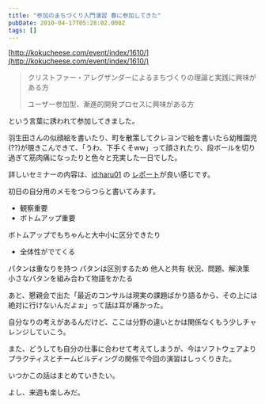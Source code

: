 ```yaml
---
title: "参加のまちづくり入門演習 春に参加してきた"
pubDate: 2010-04-17T05:28:02.000Z
tags: []
---
```


[http://kokucheese.com/event/index/1610/](http://kokucheese.com/event/index/1610/)

> クリストファー・アレグザンダーによるまちづくりの理論と実践に興味がある方
>
> ユーザー参加型、漸進的開発プロセスに興味がある方
>

という言葉に誘われて参加してきました。

羽生田さんの似顔絵を書いたり、町を散策してクレヨンで絵を書いたら幼稚園児(??)が覗きこんできて、「うわ、下手くそww」って顔されたり、段ボールを切り過ぎて筋肉痛になったりと色々と充実した一日でした。

詳しいセミナーの内容は、[id:haru01](http://blog.hatena.ne.jp/haru01/) の [レポート](http://d.hatena.ne.jp/haru01/20100417/1271514039)が良い感じです。

初日の自分用のメモをつらつらと書いてみます。

- 観察重要
- ボトムアップ重要

ボトムアップでもちゃんと大中小に区分できたり
- 全体性がでてくる

パタンは重なりを持つ
パタンは区別するため
他人と共有
状況、問題、解決策
小さなパタンを組み合わて物語をかたる

あと、懇親会で出た「最近のコンサルは現実の課題ばかり語るから、その上には絶対に行けないんだよぉ」って話は耳が痛かった。

自分なりの考えがあるんだけど、ここは分野の違いとかは関係なくもう少しチャレンジしていこう。

また、どうしても自分の仕事に合わせて考えてしまうが、今はソフトウェアよりプラクティスとチームビルディングの関係で今回の演習はしっくりきた。

いつかこの話はまとめていきたい。

よし、来週も楽しみだ。